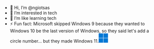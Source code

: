 - 👋 Hi, I’m @ngiotsas
- 👀 I’m interested in tech
- 🌱 I’m like learning tech
- ⚡ Fun fact: Microsoft skipped Windows 9 because they wanted to Windows 10 be the last version of Windows, so they said let's add a circle number... but they made Windows 11.![Windows 11 Icon](win.png)

<!---
ngiotsas/ngiotsas is a ✨ special ✨ repository because its `README.md` (this file) appears on your GitHub profile.
You can click the Preview link to take a look at your changes.
--->

